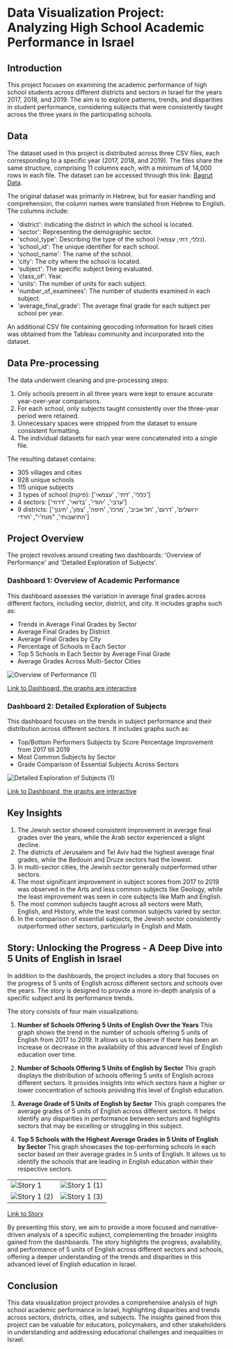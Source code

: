 # Data Visualization Project: Analyzing High School Academic Performance in Israel

## Introduction
This project focuses on examining the academic performance of high school students across different districts and sectors in Israel for the years 2017, 2018, and 2019. The aim is to explore patterns, trends, and disparities in student performance, considering subjects that were consistently taught across the three years in the participating schools.

## Data
The dataset used in this project is distributed across three CSV files, each corresponding to a specific year (2017, 2018, and 2019). The files share the same structure, comprising 11 columns each, with a minimum of 14,000 rows in each file. The dataset can be accessed through this link: [Bagrut Data](https://www.meida.org.il/11222).

The original dataset was primarily in Hebrew, but for easier handling and comprehension, the column names were translated from Hebrew to English. The columns include:
- 'district': Indicating the district in which the school is located.
- 'sector': Representing the demographic sector.
- 'school_type': Describing the type of the school (כללי, דתי, עצמאי).
- 'school_id': The unique identifier for each school.
- 'school_name': The name of the school.
- 'city': The city where the school is located.
- 'subject': The specific subject being evaluated.
- 'class_of': Year.
- 'units': The number of units for each subject.
- 'number_of_examinees': The number of students examined in each subject.
- 'average_final_grade': The average final grade for each subject per school per year.

An additional CSV file containing geocoding information for Israeli cities was obtained from the Tableau community and incorporated into the dataset.

## Data Pre-processing
The data underwent cleaning and pre-processing steps:
1. Only schools present in all three years were kept to ensure accurate year-over-year comparisons.
2. For each school, only subjects taught consistently over the three-year period were retained.
3. Unnecessary spaces were stripped from the dataset to ensure consistent formatting.
4. The individual datasets for each year were concatenated into a single file.

The resulting dataset contains:
- 305 villages and cities
- 928 unique schools
- 115 unique subjects
- 3 types of school (פיקוח): ['כללי', 'דתי', 'עצמאי']
- 4 sectors: ['ערבי', 'יהודי', 'בדואי', 'דרוזי']
- 9 districts: ['ירושלים', 'דרום', 'תל אביב', 'מרכז', 'חיפה', 'צפון', 'חינוך התישבותי', "מנח'י", 'חרדי']

## Project Overview
The project revolves around creating two dashboards: 'Overview of Performance' and 'Detailed Exploration of Subjects'.

### Dashboard 1: Overview of Academic Performance
This dashboard assesses the variation in average final grades across different factors, including sector, district, and city. It includes graphs such as:
- Trends in Average Final Grades by Sector
- Average Final Grades by District
- Average Final Grades by City
- Percentage of Schools in Each Sector
- Top 5 Schools in Each Sector by Average Final Grade
- Average Grades Across Multi-Sector Cities
  
![Overview of Performance (1)](https://github.com/user-attachments/assets/4be162df-306c-4ec4-a516-33da761140f5)

[Link to Dashboard, the graphs are interactive](https://public.tableau.com/app/profile/malak.yehia8824/viz/OverviewPerformance/OverviewofPerformance)

### Dashboard 2: Detailed Exploration of Subjects
This dashboard focuses on the trends in subject performance and their distribution across different sectors. It includes graphs such as:
- Top/Bottom Performers Subjects by Score Percentage Improvement from 2017 till 2019
- Most Common Subjects by Sector
- Grade Comparison of Essential Subjects Across Sectors
  
![Detailed Exploration of Subjects  (1)](https://github.com/user-attachments/assets/8dc44150-6ea0-4034-acfb-939325080ded)

[Link to Dashboard, the graphs are interactive](https://public.tableau.com/views/DetailedExplorationofSubjects/DetailedExplorationofSubjects?:language=en-US&:sid=&:redirect=auth&:display_count=n&:origin=viz_share_link)

## Key Insights
1. The Jewish sector showed consistent improvement in average final grades over the years, while the Arab sector experienced a slight decline.
2. The districts of Jerusalem and Tel Aviv had the highest average final grades, while the Bedouin and Druze sectors had the lowest.
3. In multi-sector cities, the Jewish sector generally outperformed other sectors.
4. The most significant improvement in subject scores from 2017 to 2019 was observed in the Arts and less common subjects like Geology, while the least improvement was seen in core subjects like Math and English.
5. The most common subjects taught across all sectors were Math, English, and History, while the least common subjects varied by sector.
6. In the comparison of essential subjects, the Jewish sector consistently outperformed other sectors, particularly in English and Math.

## Story: Unlocking the Progress - A Deep Dive into 5 Units of English in Israel

In addition to the dashboards, the project includes a story that focuses on the progress of 5 units of English across different sectors and schools over the years. The story is designed to provide a more in-depth analysis of a specific subject and its performance trends.

The story consists of four main visualizations:

1. **Number of Schools Offering 5 Units of English Over the Years**
   This graph shows the trend in the number of schools offering 5 units of English from 2017 to 2019. It allows us to observe if there has been an increase or decrease in the availability of this advanced level of English education over time.

2. **Number of Schools Offering 5 Units of English by Sector**
   This graph displays the distribution of schools offering 5 units of English across different sectors. It provides insights into which sectors have a higher or lower concentration of schools providing this level of English education.

3. **Average Grade of 5 Units of English by Sector**
   This graph compares the average grades of 5 units of English across different sectors. It helps identify any disparities in performance between sectors and highlights sectors that may be excelling or struggling in this subject.

4. **Top 5 Schools with the Highest Average Grades in 5 Units of English by Sector**
   This graph showcases the top-performing schools in each sector based on their average grades in 5 units of English. It allows us to identify the schools that are leading in English education within their respective sectors.

<table>
  <tr>
    <td><img src="https://github.com/user-attachments/assets/edb49ec3-da5f-42be-a4c5-54c079240435" alt="Story 1"></td>
    <td><img src="https://github.com/user-attachments/assets/b557c91f-dad9-4e53-a9f8-513b112a983d" alt="Story 1 (1)"></td>
  </tr>
  <tr>
    <td><img src="https://github.com/user-attachments/assets/e3ea8466-6ce4-454c-ab39-ac3e86e1f2a4" alt="Story 1 (2)"></td>
    <td><img src="https://github.com/user-attachments/assets/28f4cf08-bc8a-4a22-83d4-35db945d4e30" alt="Story 1 (3)"></td>
  </tr>
</table>

[Link to Story](https://public.tableau.com/views/UnlockingtheProgressADeepDiveinto5UnitsofEnglishinIsrael/Story1?:language=en-US&:sid=&:redirect=auth&:display_count=n&:origin=viz_share_link)

By presenting this story, we aim to provide a more focused and narrative-driven analysis of a specific subject, complementing the broader insights gained from the dashboards. The story highlights the progress, availability, and performance of 5 units of English across different sectors and schools, offering a deeper understanding of the trends and disparities in this advanced level of English education in Israel.

## Conclusion
This data visualization project provides a comprehensive analysis of high school academic performance in Israel, highlighting disparities and trends across sectors, districts, cities, and subjects. The insights gained from this project can be valuable for educators, policymakers, and other stakeholders in understanding and addressing educational challenges and inequalities in Israel.
